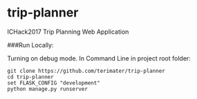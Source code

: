 # trip-planner
ICHack2017 Trip Planning Web Application


###Run Locally:

Turning on debug mode. In Command Line in project root folder:

    git clone https://github.com/terimater/trip-planner
    cd trip-planner
    set FLASK_CONFIG "development"
    python manage.py runserver
